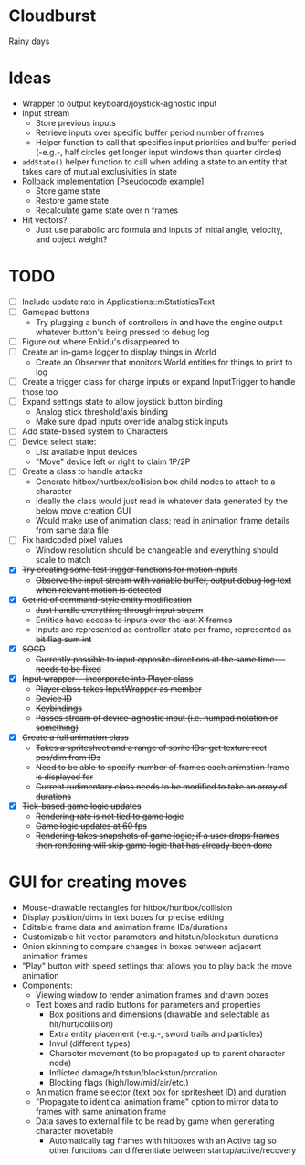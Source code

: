 # Cloudburst
Rainy days

# Ideas
- Wrapper to output keyboard/joystick-agnostic input
- Input stream
	- Store previous inputs
	- Retrieve inputs over specific buffer period number of frames
	- Helper function to call that specifies input priorities and buffer period (-e.g.-, half circles get longer input windows than quarter circles)
- `addState()` helper function to call when adding a state to an entity that takes care of mutual exclusivities in state
- Rollback implementation [[Pseudocode example](https://gist.github.com/rcmagic/f8d76bca32b5609e85ab156db38387e9)]
	- Store game state
	- Restore game state
	- Recalculate game state over n frames
- Hit vectors?
	- Just use parabolic arc formula and inputs of initial angle, velocity, and object weight?

# TODO
- [ ] Include update rate in Applications::mStatisticsText
- [ ] Gamepad buttons
	- Try plugging a bunch of controllers in and have the engine output whatever button's being pressed to debug log
- [ ] Figure out where Enkidu's disappeared to
- [ ] Create an in-game logger to display things in World
	- Create an Observer that monitors World entities for things to print to log
- [ ] Create a trigger class for charge inputs or expand InputTrigger to handle those too
- [ ] Expand settings state to allow joystick button binding
	- Analog stick threshold/axis binding
	- Make sure dpad inputs override analog stick inputs
- [ ] Add state-based system to Characters
- [ ] Device select state: 
	- List available input devices
	- "Move" device left or right to claim 1P/2P
- [ ] Create a class to handle attacks
	- Generate hitbox/hurtbox/collision box child nodes to attach to a character 
	- Ideally the class would just read in whatever data generated by the below move creation GUI
	- Would make use of animation class; read in animation frame details from same data file
- [ ] Fix hardcoded pixel values
	- Window resolution should be changeable and everything should scale to match
- [X] ~~Try creating some test trigger functions for motion inputs~~
	- ~~Observe the input stream with variable buffer, output debug log text when relevant motion is detected~~
- [X] ~~Get rid of command-style entity modification~~
	- ~~Just handle everything through input stream~~
	- ~~Entities have access to inputs over the last X frames~~
	- ~~Inputs are represented as controller state per frame, represented as bit flag sum int~~
- [X] ~~SOCD~~
	- ~~Currently possible to input opposite directions at the same time---needs to be fixed~~
- [X] ~~Input wrapper---incorporate into Player class~~
	- ~~Player class takes InputWrapper as member~~
	- ~~Device ID~~
	- ~~Keybindings~~
	- ~~Passes stream of device-agnostic input (i.e. numpad notation or something)~~
- [X] ~~Create a full animation class~~
	- ~~Takes a spritesheet and a range of sprite IDs; get texture rect pos/dim from IDs~~
	- ~~Need to be able to specify number of frames each animation frame is displayed for~~
	- ~~Current rudimentary class needs to be modified to take an array of durations~~
- [X] ~~Tick-based game logic updates~~
	- ~~Rendering rate is not tied to game logic~~
	- ~~Game logic updates at 60 fps~~
	- ~~Rendering takes snapshots of game logic; if a user drops frames then rendering will skip game logic that has already been done~~

# GUI for creating moves
- Mouse-drawable rectangles for hitbox/hurtbox/collision
- Display position/dims in text boxes for precise editing
- Editable frame data and animation frame IDs/durations
- Customizable hit vector parameters and hitstun/blockstun durations
- Onion skinning to compare changes in boxes between adjacent animation frames
- "Play" button with speed settings that allows you to play back the move animation
- Components:
	- Viewing window to render animation frames and drawn boxes
	- Text boxes and radio buttons for parameters and properties
		- Box positions and dimensions (drawable and selectable as hit/hurt/collision)
		- Extra entity placement (-e.g.-, sword trails and particles)
		- Invul (different types)
		- Character movement (to be propagated up to parent character node)
		- Inflicted damage/hitstun/blockstun/proration
		- Blocking flags (high/low/mid/air/etc.)
	- Animation frame selector (text box for spritesheet ID) and duration
	- "Propagate to identical animation frame" option to mirror data to frames with same animation frame
	- Data saves to external file to be read by game when generating character movetable
		- Automatically tag frames with hitboxes with an Active tag so other functions can differentiate between startup/active/recovery
